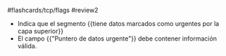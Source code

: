 #flashcards/tcp/flags
#review2 

- Indica que el segmento {{tiene datos marcados como urgentes por la capa superior}}
- El campo {{"Puntero de datos urgente"}} debe contener información válida.